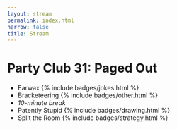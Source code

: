 ```yaml
---
layout: stream
permalink: index.html
narrow: false
title: Stream
---
```

<!-- stream id, date, and time are in _config.yml -->

<!-- badges to go with game name: jokes, drawing, trivia, strategy, other -->
# Party Club 31: Paged Out
* Earwax {% include badges/jokes.html %}
* Bracketeering {% include badges/other.html %}
* *10-minute break*
* Patently Stupid {% include badges/drawing.html %}
* Split the Room {% include badges/strategy.html %}
